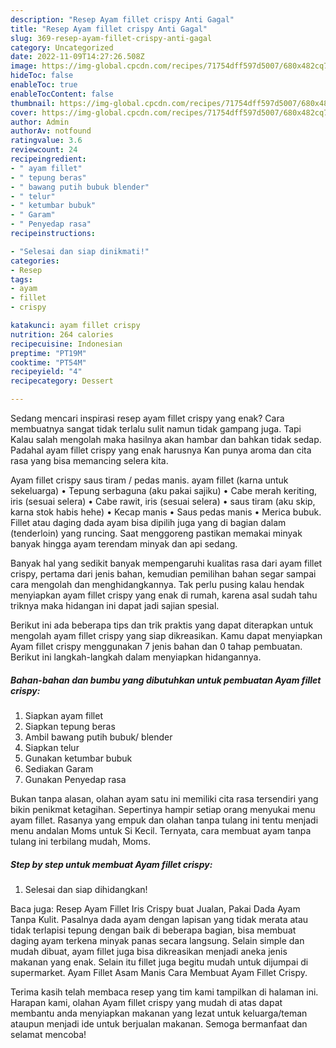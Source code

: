 ```yaml
---
description: "Resep Ayam fillet crispy Anti Gagal"
title: "Resep Ayam fillet crispy Anti Gagal"
slug: 369-resep-ayam-fillet-crispy-anti-gagal
category: Uncategorized
date: 2022-11-09T14:27:26.508Z
image: https://img-global.cpcdn.com/recipes/71754dff597d5007/680x482cq70/ayam-fillet-crispy-foto-resep-utama.jpg
hideToc: false
enableToc: true
enableTocContent: false
thumbnail: https://img-global.cpcdn.com/recipes/71754dff597d5007/680x482cq70/ayam-fillet-crispy-foto-resep-utama.jpg
cover: https://img-global.cpcdn.com/recipes/71754dff597d5007/680x482cq70/ayam-fillet-crispy-foto-resep-utama.jpg
author: Admin
authorAv: notfound
ratingvalue: 3.6
reviewcount: 24
recipeingredient:
- " ayam fillet"
- " tepung beras"
- " bawang putih bubuk blender"
- " telur"
- " ketumbar bubuk"
- " Garam"
- " Penyedap rasa"
recipeinstructions:

- "Selesai dan siap dinikmati!"
categories:
- Resep
tags:
- ayam
- fillet
- crispy

katakunci: ayam fillet crispy 
nutrition: 264 calories
recipecuisine: Indonesian
preptime: "PT19M"
cooktime: "PT54M"
recipeyield: "4"
recipecategory: Dessert

---
```



Sedang mencari inspirasi resep ayam fillet crispy yang enak? Cara membuatnya sangat tidak terlalu sulit namun tidak gampang juga. Tapi Kalau salah mengolah maka hasilnya akan hambar dan bahkan tidak sedap. Padahal ayam fillet crispy yang enak harusnya Kan punya aroma dan cita rasa yang bisa memancing selera kita.


Ayam fillet crispy saus tiram / pedas manis. ayam fillet (karna untuk sekeluarga) • Tepung serbaguna (aku pakai sajiku) • Cabe merah keriting, iris (sesuai selera) • Cabe rawit, iris (sesuai selera) • saus tiram (aku skip, karna stok habis hehe) • Kecap manis • Saus pedas manis • Merica bubuk. Fillet atau daging dada ayam bisa dipilih juga yang di bagian dalam (tenderloin) yang runcing. Saat menggoreng pastikan memakai minyak banyak hingga ayam terendam minyak dan api sedang.

Banyak hal yang sedikit banyak mempengaruhi kualitas rasa dari ayam fillet crispy, pertama dari jenis bahan, kemudian pemilihan bahan segar sampai cara mengolah dan menghidangkannya. Tak perlu pusing kalau hendak menyiapkan ayam fillet crispy yang enak di rumah, karena asal sudah tahu triknya maka hidangan ini dapat jadi sajian spesial.


Berikut ini ada beberapa tips dan trik praktis yang dapat diterapkan untuk mengolah ayam fillet crispy yang siap dikreasikan. Kamu dapat menyiapkan Ayam fillet crispy menggunakan 7 jenis bahan dan 0 tahap pembuatan. Berikut ini langkah-langkah dalam menyiapkan hidangannya.

<!--inarticleads1-->

##### Bahan-bahan dan bumbu yang dibutuhkan untuk pembuatan Ayam fillet crispy:

1. Siapkan  ayam fillet
1. Siapkan  tepung beras
1. Ambil  bawang putih bubuk/ blender
1. Siapkan  telur
1. Gunakan  ketumbar bubuk
1. Sediakan  Garam
1. Gunakan  Penyedap rasa


Bukan tanpa alasan, olahan ayam satu ini memiliki cita rasa tersendiri yang bikin penikmat ketagihan. Sepertinya hampir setiap orang menyukai menu ayam fillet. Rasanya yang empuk dan olahan tanpa tulang ini tentu menjadi menu andalan Moms untuk Si Kecil. Ternyata, cara membuat ayam tanpa tulang ini terbilang mudah, Moms. 

<!--inarticleads2-->

##### Step by step untuk membuat Ayam fillet crispy:


1. Selesai dan siap dihidangkan!

Baca juga: Resep Ayam Fillet Iris Crispy buat Jualan, Pakai Dada Ayam Tanpa Kulit. Pasalnya dada ayam dengan lapisan yang tidak merata atau tidak terlapisi tepung dengan baik di beberapa bagian, bisa membuat daging ayam terkena minyak panas secara langsung. Selain simple dan mudah dibuat, ayam fillet juga bisa dikreasikan menjadi aneka jenis makanan yang enak. Selain itu fillet juga begitu mudah untuk dijumpai di supermarket. Ayam Fillet Asam Manis Cara Membuat Ayam Fillet Crispy. 

Terima kasih telah membaca resep yang tim kami tampilkan di halaman ini. Harapan kami, olahan Ayam fillet crispy yang mudah di atas dapat membantu anda menyiapkan makanan yang lezat untuk keluarga/teman ataupun menjadi ide untuk berjualan makanan. Semoga bermanfaat dan selamat mencoba!
